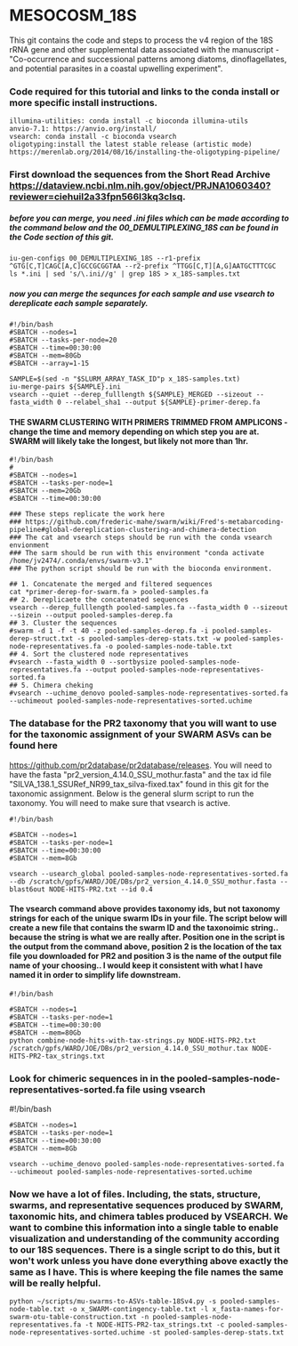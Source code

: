 # MESOCOSM_18S
This git contains the code and steps to process the v4 region of the 18S rRNA gene and other supplemental data associated with the manuscript - "Co-occurrence and successional patterns among diatoms, dinoflagellates, and potential parasites in a coastal upwelling experiment". 

### Code required for this tutorial and links to the conda install or more specific install instructions. 
    illumina-utilities: conda install -c bioconda illumina-utils
    anvio-7.1: https://anvio.org/install/
    vsearch: conda install -c bioconda vsearch
    oligotyping:install the latest stable release (artistic mode) https://merenlab.org/2014/08/16/installing-the-oligotyping-pipeline/

### First download the sequences from the Short Read Archive https://dataview.ncbi.nlm.nih.gov/object/PRJNA1060340?reviewer=ciehuil2a33fpn566l3kq3clsq. 

##### before you can merge, you need .ini files which can be made according to the command below and the 00_DEMULTIPLEXING_18S can be found in the Code section of this git. 

    iu-gen-configs 00_DEMULTIPLEXING_18S --r1-prefix ^GTG[C,T]CAGC[A,C]GCCGCGGTAA --r2-prefix ^TTGG[C,T][A,G]AATGCTTTCGC
    ls *.ini | sed 's/\.ini//g' | grep 18S > x_18S-samples.txt
    
##### now you can merge the sequnces for each sample and use vsearch to dereplicate each sample separately. 

    #!/bin/bash
    #SBATCH --nodes=1
    #SBATCH --tasks-per-node=20
    #SBATCH --time=00:30:00
    #SBATCH --mem=80Gb
    #SBATCH --array=1-15

    SAMPLE=$(sed -n "$SLURM_ARRAY_TASK_ID"p x_18S-samples.txt)
    iu-merge-pairs ${SAMPLE}.ini
    vsearch --quiet --derep_fulllength ${SAMPLE}_MERGED --sizeout --fasta_width 0 --relabel_sha1 --output ${SAMPLE}-primer-derep.fa
    
   

#### THE SWARM CLUSTERING WITH PRIMERS TRIMMED FROM AMPLICONS - change the time and memory depending on which step you are at. SWARM will likely take the longest, but likely not more than 1hr.
    #!/bin/bash
    #
    #SBATCH --nodes=1
    #SBATCH --tasks-per-node=1
    #SBATCH --mem=20Gb
    #SBATCH --time=00:30:00

    ### These steps replicate the work here
    ### https://github.com/frederic-mahe/swarm/wiki/Fred's-metabarcoding-pipeline#global-dereplication-clustering-and-chimera-detection
    ### The cat and vsearch steps should be run with the conda vsearch envionment 
    ### The sarm should be run with this environment "conda activate /home/jv2474/.conda/envs/swarm-v3.1"
    ### The python script should be run with the bioconda environment.

    ## 1. Concatenate the merged and filtered sequences
    cat *primer-derep-for-swarm.fa > pooled-samples.fa
    ## 2. Dereplicaete the concatenated sequences
    vsearch --derep_fulllength pooled-samples.fa --fasta_width 0 --sizeout --sizein --output pooled-samples-derep.fa
    ## 3. Cluster the sequences
    #swarm -d 1 -f -t 40 -z pooled-samples-derep.fa -i pooled-samples-derep-struct.txt -s pooled-samples-derep-stats.txt -w pooled-samples-node-representatives.fa -o pooled-samples-node-table.txt
    ## 4. Sort the clustered node representatives
    #vsearch --fasta_width 0 --sortbysize pooled-samples-node-representatives.fa --output pooled-samples-node-representatives-sorted.fa
    ## 5. Chimera cheking
    #vsearch --uchime_denovo pooled-samples-node-representatives-sorted.fa --uchimeout pooled-samples-node-representatives-sorted.uchime

### The database for the PR2 taxonomy that you will want to use for the taxonomic assignment of your SWARM ASVs can be found here
https://github.com/pr2database/pr2database/releases.  You will need to have the fasta "pr2_version_4.14.0_SSU_mothur.fasta" and the tax id file "SILVA_138.1_SSURef_NR99_tax_silva-fixed.tax" found in this git for the taxonomic assignment. Below is the general slurm script to run the taxonomy. You will need to make sure that vsearch is active. 

    #!/bin/bash

    #SBATCH --nodes=1
    #SBATCH --tasks-per-node=1
    #SBATCH --time=00:30:00
    #SBATCH --mem=8Gb

    vsearch --usearch_global pooled-samples-node-representatives-sorted.fa --db /scratch/gpfs/WARD/JOE/DBs/pr2_version_4.14.0_SSU_mothur.fasta --blast6out NODE-HITS-PR2.txt --id 0.4
    
 #### The vsearch command above provides taxonomy ids, but not taxonomy strings for each of the unique swarm IDs in your file. The script below will create a new file that contains the swarm ID and the taxonoimic string.. because the string is what we are really after. Position one in the script is the output from the command above, position 2 is the location of the tax file you downloaded for PR2 and position 3 is the name of the output file name of your choosing.. I would keep it consistent with what I have named it in order to simplify life downstream. 
 
    #!/bin/bash

    #SBATCH --nodes=1
    #SBATCH --tasks-per-node=1
    #SBATCH --time=00:30:00
    #SBATCH --mem=80Gb
    python combine-node-hits-with-tax-strings.py NODE-HITS-PR2.txt /scratch/gpfs/WARD/JOE/DBs/pr2_version_4.14.0_SSU_mothur.tax NODE-HITS-PR2-tax_strings.txt
    
### Look for chimeric sequences in in the pooled-samples-node-representatives-sorted.fa file using vsearch

 #!/bin/bash

    #SBATCH --nodes=1
    #SBATCH --tasks-per-node=1
    #SBATCH --time=00:30:00
    #SBATCH --mem=8Gb
    
    vsearch --uchime_denovo pooled-samples-node-representatives-sorted.fa --uchimeout pooled-samples-node-representatives-sorted.uchime
    
### Now we have a lot of files. Including, the stats, structure, swarms, and representative sequences produced by SWARM, taxonomic hits, and chimera tables produced by VSEARCH. We want to combine this information into a single table to enable visualization and understanding of the community according to our 18S sequences. There is a single script to do this, but it won't work unless you have done everything above exactly the same as I have. This is where keeping the file names the same will be really helpful. 


    python ~/scripts/mu-swarms-to-ASVs-table-18Sv4.py -s pooled-samples-node-table.txt -o x_SWARM-contingency-table.txt -l x_fasta-names-for-swarm-otu-table-construction.txt -n pooled-samples-node-representatives.fa -t NODE-HITS-PR2-tax_strings.txt -c pooled-samples-node-representatives-sorted.uchime -st pooled-samples-derep-stats.txt


    
    
    
 
    

    
